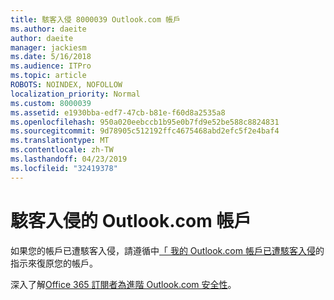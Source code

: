 ```yaml
---
title: 駭客入侵 8000039 Outlook.com 帳戶
ms.author: daeite
author: daeite
manager: jackiesm
ms.date: 5/16/2018
ms.audience: ITPro
ms.topic: article
ROBOTS: NOINDEX, NOFOLLOW
localization_priority: Normal
ms.custom: 8000039
ms.assetid: e1930bba-edf7-47cb-b81e-f60d8a2535a8
ms.openlocfilehash: 950a020eebccb1b95e0b7fd9e52be588c8824831
ms.sourcegitcommit: 9d78905c512192ffc4675468abd2efc5f2e4baf4
ms.translationtype: MT
ms.contentlocale: zh-TW
ms.lasthandoff: 04/23/2019
ms.locfileid: "32419378"
---
```

# <a name="outlookcom-account-hacked"></a>駭客入侵的 Outlook.com 帳戶

如果您的帳戶已遭駭客入侵，請遵循中[「 我的 Outlook.com 帳戶已遭駭客入侵](https://go.microsoft.com/fwlink/p/?linkid=874366)的指示來復原您的帳戶。 
  
深入了解[Office 365 訂閱者為進階 Outlook.com 安全性](https://go.microsoft.com/fwlink/p/?linkid=874368)。
  

